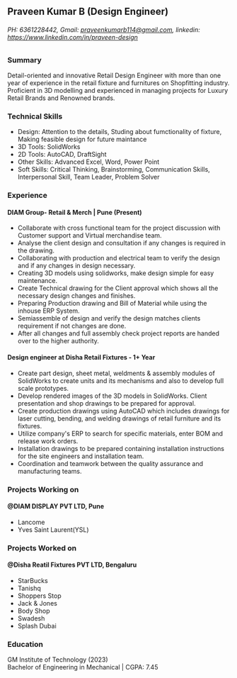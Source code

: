## Praveen Kumar B (Design Engineer)
###### PH: 6361228442, Gmail: praveenkumarb114@gmail.com, linkedin: https://www.linkedin.com/in/praveen-design 

### Summary 
Detail-oriented and innovative Retail Design Engineer with more than one year of experience in the retail fixture and furnitures on Shopfitting industry. Proficient in 3D modelling and experienced in managing projects for Luxury Retail Brands and Renowned brands.

### Technical Skills 
- Design: Attention to the details, Studing about fumctionality of fixture, Making feasible design for future maintance
- 3D Tools: SolidWorks
- 2D Tools: AutoCAD, DraftSight
- Other Skills: Advanced Excel, Word, Power Point
- Soft Skills: Critical Thinking, Brainstorming, Communication Skills, Interpersonal Skill, Team Leader, Problem Solver

### Experience
#### DIAM Group- Retail & Merch | Pune (Present)

- Collaborate with cross functional team for the project discussion with Customer support and Virtual merchandise team.
- Analyse the client design and consultation if any changes is required in the drawing.
- Collaborating with production and electrical team to verify the design and if any changes in design necessary.
- Creating 3D models using solidworks, make design simple for easy maintenance.
- Create Technical drawing for the Client approval which shows all the necessary design changes and finishes.
- Preparing Production drawing and Bill of Material while using the inhouse ERP System.
- Semiassemble of design and verify the design matches clients requirement if not changes are done.
- After all changes and full assembly check project reports are handed over to the higher authority.

#### Design engineer at Disha Retail Fixtures - 1+ Year
- Create part design, sheet metal, weldments & assembly modules of SolidWorks to create units and its mechanisms and also to develop full scale prototypes.
- Develop rendered images of the 3D models in SolidWorks. Client presentation and shop drawings to be prepared for approval.
- Create production drawings using AutoCAD which includes drawings for laser cutting, bending, and welding drawings of retail furniture and its fixtures.
- Utilize company's ERP to search for specific materials, enter BOM and release work orders.
- Installation drawings to be prepared containing installation instructions for the site engineers and installation team.
- Coordination and teamwork between the quality assurance and manufacturing teams.

### Projects Working on
#### @DIAM DISPLAY PVT LTD, Pune
- Lancome
- Yves Saint Laurent(YSL)
  
### Projects Worked on
#### @Disha Reatil Fixtures PVT LTD, Bengaluru
- StarBucks
- Tanishq
- Shoppers Stop
- Jack & Jones
- Body Shop
- Swadesh
- Splash Dubai
                                                                      
### Education 
GM Institute of Technology (2023)   
Bachelor of Engineering in Mechanical |
CGPA: 7.45
